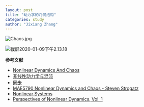 ```yaml
---
layout: post
title: "动力学的几何结构"
categories: study
author: "Jixiang Zhang"
---
```


![Chaos.jpg](https://i.loli.net/2019/12/21/ZRiNGoKbF6ueVUQ.jpg)

![截屏2020-01-09下午2.13.18](https://i0.wp.com/tva2.sinaimg.cn/large/d494c514ly1gaqa7ezrwvj20za0reai1.jpg)

**参考文献**

- [Nonlinear Dynamics And Chaos](https://book.douban.com/subject/24545678/)
- [非线性动力学与混沌](https://book.douban.com/subject/27049323/)
- ~~[同步](https://book.douban.com/subject/30192338/)~~
- [MAE5790 Nonlinear Dynamics and Chaos - Steven Strogatz](https://www.bilibili.com/video/av65453386?p=1&spm_id_from=333.788.b_6d756c74695f70616765.1)
- [Nonlinear Systems](https://book.douban.com/subject/1574019/)
- [Perspectives of Nonlinear Dynamics, Vol. 1](https://www.amazon.com/Perspectives-Nonlinear-Dynamics-Vol-1/dp/0521426324)
